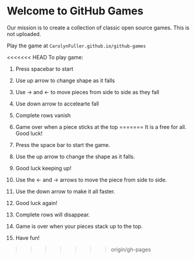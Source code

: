 # Welcome to GitHub Games

Our mission is to create a collection of classic open source games. This is not uploaded.

Play the game at `CarolynFuller.github.io/github-games`

<<<<<<< HEAD
To play game:
1. Press spacebar to start
2. Use up arrow to change shape as it falls
3. Use -> and <- to move pieces from side to side as they fall
4. Use down arrow to accelearte fall
5. Complete rows vanish
6. Game over when a piece sticks at the top 
=======
It is a free for all. Good luck!

1. Press the space bar to start the game.
2. Use the up arrow to change the shape as it falls.
3. Good luck keeping up!
4. Use the <- and -> arrows to move the piece from side to side.
5. Use the down arrow to make it all faster.
6. Good luck again!
7. Complete rows will disappear.
8. Game is over when your pieces stack up to the top.
9. Have fun!
>>>>>>> origin/gh-pages

